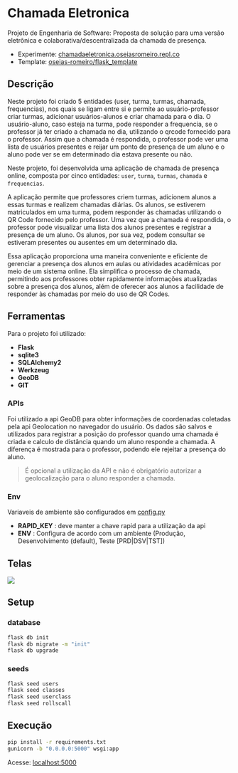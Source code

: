 # Chamada Eletronica

Projeto de Engenharia de Software: Proposta de solução para uma versão eletrônica e colaborativa/descentralizada da chamada de presença.

- Experimente: [chamadaeletronica.oseiasromeiro.repl.co](https://chamadaeletronica.oseiasromeiro.repl.co)
- Template: [oseias-romeiro/flask_template](https://github.com/oseias-romeiro/flask_template)

## Descrição

Neste projeto foi criado 5 entidades (user, turma, turmas, chamada, frequencias), nos quais se ligam entre si e permite ao usuário-professor criar turmas, adicionar usuários-alunos e criar chamada para o dia. O usuário-aluno, caso esteja na turma, pode responder a frequencia, se o professor já ter criado a chamada no dia, utilizando o qrcode fornecido para o professor. Assim que a chamada é respondida, o professor pode ver uma lista de usuários presentes e reijar um ponto de presença de um aluno e o aluno pode ver se em determinado dia estava presente ou não.

Neste projeto, foi desenvolvida uma aplicação de chamada de presença online, composta por cinco entidades: `user`, `turma`, `turmas`, `chamada` e `frequencias`.

A aplicação permite que professores criem turmas, adicionem alunos a essas turmas e realizem chamadas diárias. Os alunos, se estiverem matriculados em uma turma, podem responder às chamadas utilizando o QR Code fornecido pelo professor. Uma vez que a chamada é respondida, o professor pode visualizar uma lista dos alunos presentes e registrar a presença de um aluno. Os alunos, por sua vez, podem consultar se estiveram presentes ou ausentes em um determinado dia.

Essa aplicação proporciona uma maneira conveniente e eficiente de gerenciar a presença dos alunos em aulas ou atividades acadêmicas por meio de um sistema online. Ela simplifica o processo de chamada, permitindo aos professores obter rapidamente informações atualizadas sobre a presença dos alunos, além de oferecer aos alunos a facilidade de responder às chamadas por meio do uso de QR Codes.


## Ferramentas

Para o projeto foi utilizado:
  - **Flask**
  - **sqlite3**
  - **SQLAlchemy2**
  - **Werkzeug**
  - **GeoDB**
  - **GIT**


### APIs

Foi utilizado a api GeoDB para obter informações de coordenadas coletadas pela api Geolocation no navegador do usuário. Os dados são salvos e utilizados para registrar a posição do professor quando uma chamada é criada e calculo de distância quando um aluno responde a chamada. A diferença é mostrada para o professor, podendo ele rejeitar a presença do aluno.

> É opcional a utilização da API e não é obrigatório autorizar a geolocalização para o aluno responder a chamada.

### Env

Variaveis de ambiente são configurados em [config.py](./config.py)

- **RAPID_KEY** : deve manter a chave rapid para a utilização da api
- **ENV** : Configura de acordo com um ambiente (Produção, Desenvolvimento (default), Teste [PRD|DSV|TST])

## Telas

<img src="static/media/tutorial.gif">


## Setup

### database
```sh
flask db init
flask db migrate -m "init"
flask db upgrade
```

### seeds
```sh
flask seed users
flask seed classes
flask seed userclass
flask seed rollscall
```

## Execução 

```sh
pip install -r requirements.txt
gunicorn -b "0.0.0.0:5000" wsgi:app
```

Acesse: [localhost:5000](http://localhost:5000)
